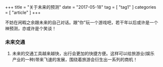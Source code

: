 +++
title = "关于未来的预测"
date = "2017-05-18"
tag = [ "tag1" ]
categories = [ "article" ]
+++

不妨在闲暇之余跟未来的自己对话。跟"你"玩一个游戏吧，若干年以后或许是一个神预测，亦或许是个笑谈！
<!--more-->
### 未来交通

1. 未来的交通工具越来越快，出行会更加的快捷方便。这样可以给旅游业(娱乐产业的一种)带来飞速的发展，围绕着旅游会衍生出一系列的商机！
